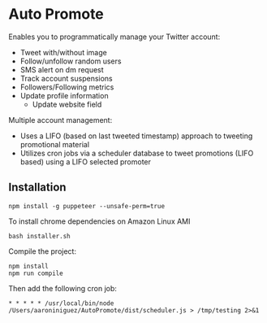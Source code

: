 # Auto Promote

Enables you to programmatically manage your Twitter account:    
  - Tweet with/without image
  - Follow/unfollow random users
  - SMS alert on dm request 
  - Track account suspensions
  - Followers/Following metrics
  - Update profile information
	- Update website field

Multiple account management: 
 - Uses a LIFO (based on last tweeted timestamp) approach to tweeting promotional material
 - Utilizes cron jobs via a scheduler database to tweet promotions (LIFO based) using a LIFO selected promoter

## Installation
```
npm install -g puppeteer --unsafe-perm=true
```
To install chrome dependencies on Amazon Linux AMI 
```
bash installer.sh
```

Compile the project: 
```
npm install
npm run compile
```

Then add the following cron job: 
```
* * * * * /usr/local/bin/node /Users/aaroniniguez/AutoPromote/dist/scheduler.js > /tmp/testing 2>&1
```
